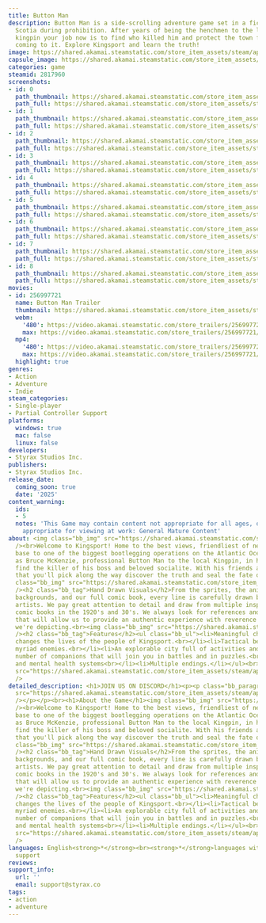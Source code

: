 ```yaml
---
title: Button Man
description: Button Man is a side-scrolling adventure game set in a fictional Nova
  Scotia during prohibition. After years of being the henchmen to the local bootlegging
  kingpin your job now is to find who killed him and protect the town from what’s
  coming to it. Explore Kingsport and learn the truth!
image: https://shared.akamai.steamstatic.com/store_item_assets/steam/apps/2817960/header.jpg?t=1732563160
capsule_image: https://shared.akamai.steamstatic.com/store_item_assets/steam/apps/2817960/1b6c9ba6407a7de4c4f02c58a2bdce1ab592500c/capsule_231x87.jpg?t=1732563160
categories: game
steamid: 2817960
screenshots:
- id: 0
  path_thumbnail: https://shared.akamai.steamstatic.com/store_item_assets/steam/apps/2817960/ss_8e669b670644c3291d5bf4dd423b9303820c7233.600x338.jpg?t=1732563160
  path_full: https://shared.akamai.steamstatic.com/store_item_assets/steam/apps/2817960/ss_8e669b670644c3291d5bf4dd423b9303820c7233.1920x1080.jpg?t=1732563160
- id: 1
  path_thumbnail: https://shared.akamai.steamstatic.com/store_item_assets/steam/apps/2817960/ss_c490842d5a1e38f75d9e3865c329f1d5d3267db9.600x338.jpg?t=1732563160
  path_full: https://shared.akamai.steamstatic.com/store_item_assets/steam/apps/2817960/ss_c490842d5a1e38f75d9e3865c329f1d5d3267db9.1920x1080.jpg?t=1732563160
- id: 2
  path_thumbnail: https://shared.akamai.steamstatic.com/store_item_assets/steam/apps/2817960/ss_633081b816c653b32af08e3b9b75f70f2c1eb7fd.600x338.jpg?t=1732563160
  path_full: https://shared.akamai.steamstatic.com/store_item_assets/steam/apps/2817960/ss_633081b816c653b32af08e3b9b75f70f2c1eb7fd.1920x1080.jpg?t=1732563160
- id: 3
  path_thumbnail: https://shared.akamai.steamstatic.com/store_item_assets/steam/apps/2817960/ss_99a79d22bf75da3cb6c826e21bb8fbb4de007d39.600x338.jpg?t=1732563160
  path_full: https://shared.akamai.steamstatic.com/store_item_assets/steam/apps/2817960/ss_99a79d22bf75da3cb6c826e21bb8fbb4de007d39.1920x1080.jpg?t=1732563160
- id: 4
  path_thumbnail: https://shared.akamai.steamstatic.com/store_item_assets/steam/apps/2817960/ss_ef0e7a28f5e8e77e6788c10915164ec591f20f28.600x338.jpg?t=1732563160
  path_full: https://shared.akamai.steamstatic.com/store_item_assets/steam/apps/2817960/ss_ef0e7a28f5e8e77e6788c10915164ec591f20f28.1920x1080.jpg?t=1732563160
- id: 5
  path_thumbnail: https://shared.akamai.steamstatic.com/store_item_assets/steam/apps/2817960/ss_7a407b37fdb1942089662da51ddda044e05eec73.600x338.jpg?t=1732563160
  path_full: https://shared.akamai.steamstatic.com/store_item_assets/steam/apps/2817960/ss_7a407b37fdb1942089662da51ddda044e05eec73.1920x1080.jpg?t=1732563160
- id: 6
  path_thumbnail: https://shared.akamai.steamstatic.com/store_item_assets/steam/apps/2817960/ss_8318d6f51f90f282bb4c0c4731c8b9eb37a7034a.600x338.jpg?t=1732563160
  path_full: https://shared.akamai.steamstatic.com/store_item_assets/steam/apps/2817960/ss_8318d6f51f90f282bb4c0c4731c8b9eb37a7034a.1920x1080.jpg?t=1732563160
- id: 7
  path_thumbnail: https://shared.akamai.steamstatic.com/store_item_assets/steam/apps/2817960/ss_219745ca43ff99201a147e81167b4127ee32ad1b.600x338.jpg?t=1732563160
  path_full: https://shared.akamai.steamstatic.com/store_item_assets/steam/apps/2817960/ss_219745ca43ff99201a147e81167b4127ee32ad1b.1920x1080.jpg?t=1732563160
- id: 8
  path_thumbnail: https://shared.akamai.steamstatic.com/store_item_assets/steam/apps/2817960/ss_d93b79256cfdce07f2aa4298b185056938062b52.600x338.jpg?t=1732563160
  path_full: https://shared.akamai.steamstatic.com/store_item_assets/steam/apps/2817960/ss_d93b79256cfdce07f2aa4298b185056938062b52.1920x1080.jpg?t=1732563160
movies:
- id: 256997721
  name: Button Man Trailer
  thumbnail: https://shared.akamai.steamstatic.com/store_item_assets/steam/apps/256997721/4287b13b7ec8359d27099c698dfb75f656d9df63/movie_600x337.jpg?t=1728925200
  webm:
    '480': https://video.akamai.steamstatic.com/store_trailers/256997721/movie480_vp9.webm?t=1728925200
    max: https://video.akamai.steamstatic.com/store_trailers/256997721/movie_max_vp9.webm?t=1728925200
  mp4:
    '480': https://video.akamai.steamstatic.com/store_trailers/256997721/movie480.mp4?t=1728925200
    max: https://video.akamai.steamstatic.com/store_trailers/256997721/movie_max.mp4?t=1728925200
  highlight: true
genres:
- Action
- Adventure
- Indie
steam_categories:
- Single-player
- Partial Controller Support
platforms:
  windows: true
  mac: false
  linux: false
developers:
- Styrax Studios Inc.
publishers:
- Styrax Studios Inc.
release_date:
  coming_soon: true
  date: '2025'
content_warning:
  ids:
  - 5
  notes: 'This Game may contain content not appropriate for all ages, or may not be
    appropriate for viewing at work: General Mature Content'
about: <img class="bb_img" src="https://shared.akamai.steamstatic.com/store_item_assets/steam/apps/2817960/extras/buttonmanbanner2.png?t=1732563160"
  /><br>Welcome to Kingsport! Home to the best views, friendliest of neighbors, and
  base to one of the biggest bootlegging operations on the Atlantic Ocean. Join us
  as Bruce McKenzie, professional Button Man to the local Kingpin, in his quest to
  find the killer of his boss and beloved socialite. With his friends and associates
  that you'll pick along the way discover the truth and seal the fate of the city.<br><br><img
  class="bb_img" src="https://shared.akamai.steamstatic.com/store_item_assets/steam/apps/2817960/extras/Untitledvideo1-ezgif.com-video-to-gif-converter.gif?t=1732563160"
  /><h2 class="bb_tag">Hand Drawn Visuals</h2>From the sprites, the animation, the
  backgrounds, and our full comic book, every line is carefully drawn by our fantastic
  artists. We pay great attention to detail and draw from multiple inspirations of
  comic books in the 1920's and 30's. We always look for references and inspirations
  that will allow us to provide an authentic experience with reverence to the places
  we're depicting.<br><img class="bb_img" src="https://shared.akamai.steamstatic.com/store_item_assets/steam/apps/2817960/extras/buttonmancastbanner.png?t=1732563160"
  /><h2 class="bb_tag">Features</h2><ul class="bb_ul"><li>Meaningful choices that
  changes the lives of the people of Kingsport.<br></li><li>Tactical beat 'em up against
  myriad enemies.<br></li><li>An explorable city full of activities and collectibles.<br></li><li>A
  number of companions that will join you in battles and in puzzles.<br></li><li>Reputation
  and mental health systems<br></li><li>Multiple endings.</li></ul><br><img class="bb_img"
  src="https://shared.akamai.steamstatic.com/store_item_assets/steam/apps/2817960/extras/buttonman_gamescom_banner2.png?t=1732563160"
  />
detailed_description: <h1>JOIN US ON DISCORD</h1><p><p class="bb_paragraph"><img class="bb_img"
  src="https://shared.akamai.steamstatic.com/store_item_assets/steam/apps/2817960/extras/Discord_invite2.png?t=1732563160"
  /></p></p><br><h1>About the Game</h1><img class="bb_img" src="https://shared.akamai.steamstatic.com/store_item_assets/steam/apps/2817960/extras/buttonmanbanner2.png?t=1732563160"
  /><br>Welcome to Kingsport! Home to the best views, friendliest of neighbors, and
  base to one of the biggest bootlegging operations on the Atlantic Ocean. Join us
  as Bruce McKenzie, professional Button Man to the local Kingpin, in his quest to
  find the killer of his boss and beloved socialite. With his friends and associates
  that you'll pick along the way discover the truth and seal the fate of the city.<br><br><img
  class="bb_img" src="https://shared.akamai.steamstatic.com/store_item_assets/steam/apps/2817960/extras/Untitledvideo1-ezgif.com-video-to-gif-converter.gif?t=1732563160"
  /><h2 class="bb_tag">Hand Drawn Visuals</h2>From the sprites, the animation, the
  backgrounds, and our full comic book, every line is carefully drawn by our fantastic
  artists. We pay great attention to detail and draw from multiple inspirations of
  comic books in the 1920's and 30's. We always look for references and inspirations
  that will allow us to provide an authentic experience with reverence to the places
  we're depicting.<br><img class="bb_img" src="https://shared.akamai.steamstatic.com/store_item_assets/steam/apps/2817960/extras/buttonmancastbanner.png?t=1732563160"
  /><h2 class="bb_tag">Features</h2><ul class="bb_ul"><li>Meaningful choices that
  changes the lives of the people of Kingsport.<br></li><li>Tactical beat 'em up against
  myriad enemies.<br></li><li>An explorable city full of activities and collectibles.<br></li><li>A
  number of companions that will join you in battles and in puzzles.<br></li><li>Reputation
  and mental health systems<br></li><li>Multiple endings.</li></ul><br><img class="bb_img"
  src="https://shared.akamai.steamstatic.com/store_item_assets/steam/apps/2817960/extras/buttonman_gamescom_banner2.png?t=1732563160"
  />
languages: English<strong>*</strong><br><strong>*</strong>languages with full audio
  support
reviews:
support_info:
  url: ''
  email: support@styrax.co
tags:
- action
- adventure
---
```


